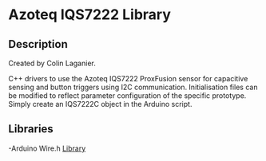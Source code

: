 # Azoteq IQS7222 Library

## Description 

Created by Colin Laganier.

C++ drivers to use the Azoteq IQS7222 ProxFusion sensor for capacitive sensing and button triggers using I2C communication. Initialisation files can be modified to reflect parameter configuration of the specific prototype. Simply create an IQS7222C object in the Arduino script.

## Libraries

-Arduino Wire.h [Library](https://github.com/esp8266/Arduino/blob/master/libraries/Wire/Wire.h)
